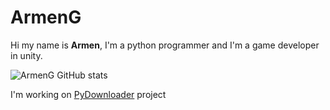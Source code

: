 <h1> ArmenG </h1>

Hi my name is <b>Armen</b>, I'm a python programmer and I'm a game developer in unity.

![ArmenG GitHub stats](https://github-readme-stats.vercel.app/api?username=ArmenG888&show_icons=true&theme=radical)

I'm working on <a href="https://github.com/ArmenG888/PyDownloader"> PyDownloader</a> project 
